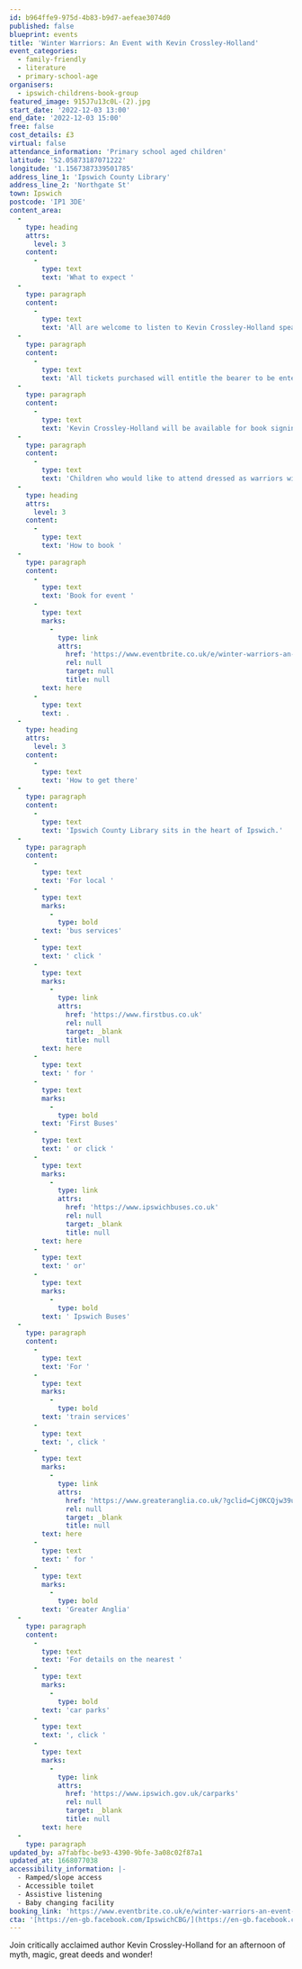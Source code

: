 ```yaml
---
id: b964ffe9-975d-4b83-b9d7-aefeae3074d0
published: false
blueprint: events
title: 'Winter Warriors: An Event with Kevin Crossley-Holland'
event_categories:
  - family-friendly
  - literature
  - primary-school-age
organisers:
  - ipswich-childrens-book-group
featured_image: 915J7u13c0L-(2).jpg
start_date: '2022-12-03 13:00'
end_date: '2022-12-03 15:00'
free: false
cost_details: £3
virtual: false
attendance_information: 'Primary school aged children'
latitude: '52.05873187071222'
longitude: '1.1567387339501785'
address_line_1: 'Ipswich County Library'
address_line_2: 'Northgate St'
town: Ipswich
postcode: 'IP1 3DE'
content_area:
  -
    type: heading
    attrs:
      level: 3
    content:
      -
        type: text
        text: 'What to expect '
  -
    type: paragraph
    content:
      -
        type: text
        text: 'A﻿ll are welcome to listen to Kevin Crossley-Holland speak about his book, Authur, The Always King. This beautiful book, illustrated by Chris RIddell has recently been shortlisted for the Mal Peet Children''s Award.'
  -
    type: paragraph
    content:
      -
        type: text
        text: 'All tickets purchased will entitle the bearer to be entered into a prize draw to win a book bundle. Books will be on sale as well as hot refreshments.'
  -
    type: paragraph
    content:
      -
        type: text
        text: '﻿Kevin Crossley-Holland will be available for book signings after the event.'
  -
    type: paragraph
    content:
      -
        type: text
        text: 'Children who would like to attend dressed as warriors will be offered a prize upon arrival.'
  -
    type: heading
    attrs:
      level: 3
    content:
      -
        type: text
        text: 'How to book '
  -
    type: paragraph
    content:
      -
        type: text
        text: 'Book for event '
      -
        type: text
        marks:
          -
            type: link
            attrs:
              href: 'https://www.eventbrite.co.uk/e/winter-warriors-an-event-with-kevin-crossley-holland-tickets-463506248667?aff=ebdshpsearchautocomplete'
              rel: null
              target: null
              title: null
        text: here
      -
        type: text
        text: .
  -
    type: heading
    attrs:
      level: 3
    content:
      -
        type: text
        text: 'How to get there'
  -
    type: paragraph
    content:
      -
        type: text
        text: 'Ipswich County Library sits in the heart of Ipswich.'
  -
    type: paragraph
    content:
      -
        type: text
        text: 'For local '
      -
        type: text
        marks:
          -
            type: bold
        text: 'bus services'
      -
        type: text
        text: ' click '
      -
        type: text
        marks:
          -
            type: link
            attrs:
              href: 'https://www.firstbus.co.uk'
              rel: null
              target: _blank
              title: null
        text: here
      -
        type: text
        text: ' for '
      -
        type: text
        marks:
          -
            type: bold
        text: 'First Buses'
      -
        type: text
        text: ' or click '
      -
        type: text
        marks:
          -
            type: link
            attrs:
              href: 'https://www.ipswichbuses.co.uk'
              rel: null
              target: _blank
              title: null
        text: here
      -
        type: text
        text: ' or'
      -
        type: text
        marks:
          -
            type: bold
        text: ' Ipswich Buses'
  -
    type: paragraph
    content:
      -
        type: text
        text: 'For '
      -
        type: text
        marks:
          -
            type: bold
        text: 'train services'
      -
        type: text
        text: ', click '
      -
        type: text
        marks:
          -
            type: link
            attrs:
              href: 'https://www.greateranglia.co.uk/?gclid=Cj0KCQjw39uYBhCLARIsAD_SzMRL4SwgUKU1PCe-tjXx3VwHoPRn--Yn991vvZL8gGkB9nlKfq8nsXwaArQQEALw_wcB'
              rel: null
              target: _blank
              title: null
        text: here
      -
        type: text
        text: ' for '
      -
        type: text
        marks:
          -
            type: bold
        text: 'Greater Anglia'
  -
    type: paragraph
    content:
      -
        type: text
        text: 'For details on the nearest '
      -
        type: text
        marks:
          -
            type: bold
        text: 'car parks'
      -
        type: text
        text: ', click '
      -
        type: text
        marks:
          -
            type: link
            attrs:
              href: 'https://www.ipswich.gov.uk/carparks'
              rel: null
              target: _blank
              title: null
        text: here
  -
    type: paragraph
updated_by: a7fabfbc-be93-4390-9bfe-3a08c02f87a1
updated_at: 1668077038
accessibility_information: |-
  - Ramped/slope access
  - Accessible toilet
  - Assistive listening
  - Baby changing facility
booking_link: 'https://www.eventbrite.co.uk/e/winter-warriors-an-event-with-kevin-crossley-holland-tickets-463506248667?aff=ebdshpsearchautocomplete'
cta: '[https://en-gb.facebook.com/IpswichCBG/](https://en-gb.facebook.com/IpswichCBG/)'
---
```

Join critically acclaimed author Kevin Crossley-Holland for an afternoon of myth, magic, great deeds and wonder!
